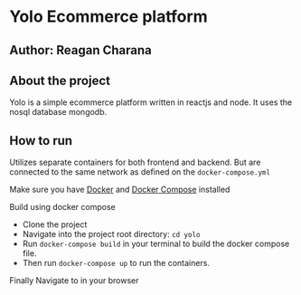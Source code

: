 # Yolo Ecommerce platform

## Author: Reagan Charana

## About the project

Yolo is a simple ecommerce platform written in reactjs and node. It uses the nosql database mongodb. 

## How to run
Utilizes separate containers for both frontend and backend. But are connected to the same network as defined on the `docker-compose.yml`

Make sure you have <a href="https://docs.docker.com/engine/install/"> Docker</a> and <a href="https://docs.docker.com/compose/install/"> Docker Compose</a> installed

Build using docker compose
 - Clone the project
 - Navigate into the project root directory: `cd yolo`
 - Run `docker-compose build` in your terminal to build the docker compose file.
 - Then run  `docker-compose up` to run the containers.

Finally Navigate to <a href="http://localhost:3000"></a> in your browser